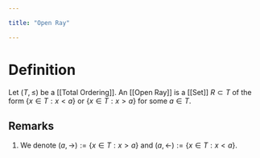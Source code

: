 ```yaml
---

title: "Open Ray"

---
```

# Definition
Let $(T, \leq)$ be a [[Total Ordering]].  An [[Open Ray]] is a [[Set]] $R \subset T$ of the form $\{x \in T : x < a\}$ or $\{x \in T : x > a\}$ for some $a \in T$.

## Remarks
1. We denote $(a, \rightarrow) := \{x \in T : x > a\}$ and $(a,\leftarrow) := \{x \in T : x < a\}$. 